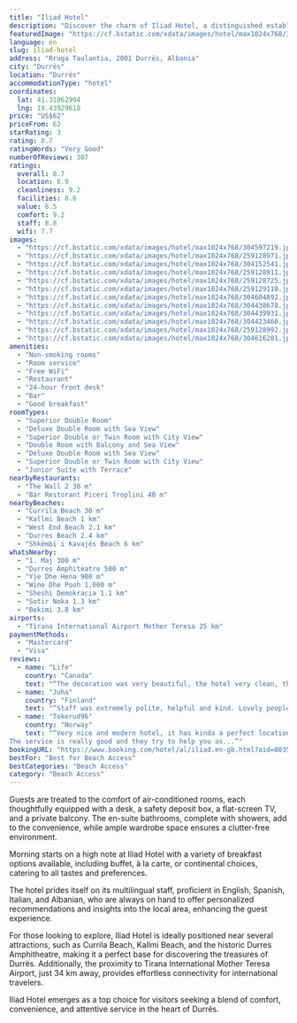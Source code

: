```yaml
---
title: "Iliad Hotel"
description: "Discover the charm of Iliad Hotel, a distinguished establishment located in the vibrant city of Durrës."
featuredImage: "https://cf.bstatic.com/xdata/images/hotel/max1024x768/304597219.jpg?k=51c0811b7c46d618174a64fad0e3ad603a7bc4ade813872160416cf69f243f1a&o=&hp=1"
language: en
slug: iliad-hotel
address: "Rruga Taulantia, 2001 Durrës, Albania"
city: "Durrës"
location: "Durrës"
accommodationType: "hotel"
coordinates:
  lat: 41.31062994
  lng: 19.43929618
price: "US$62"
priceFrom: 62
starRating: 3
rating: 8.7
ratingWords: "Very Good"
numberOfReviews: 307
ratings:
  overall: 8.7
  location: 8.9
  cleanliness: 9.2
  facilities: 8.6
  value: 8.5
  comfort: 9.2
  staff: 8.8
  wifi: 7.7
images:
  - "https://cf.bstatic.com/xdata/images/hotel/max1024x768/304597219.jpg?k=51c0811b7c46d618174a64fad0e3ad603a7bc4ade813872160416cf69f243f1a&o=&hp=1"
  - "https://cf.bstatic.com/xdata/images/hotel/max1024x768/259128971.jpg?k=7e1adf98249df33ffde2bade488007271d03d1fec5dd5a56a71d8445cf990746&o=&hp=1"
  - "https://cf.bstatic.com/xdata/images/hotel/max1024x768/304152541.jpg?k=433099d2a5ed3a382501ff88917bf61a68c0a1b8179ef6138f010ff095480d1a&o=&hp=1"
  - "https://cf.bstatic.com/xdata/images/hotel/max1024x768/259128911.jpg?k=b30b2edf415c49a73ccccf86a3f688b2f385fa98855d3a6e1fa192713a6c763d&o=&hp=1"
  - "https://cf.bstatic.com/xdata/images/hotel/max1024x768/259128725.jpg?k=3e0b053af6408bf2f96bb53b6d1d1230aa1301833e801ead1d803e2237b82b1e&o=&hp=1"
  - "https://cf.bstatic.com/xdata/images/hotel/max1024x768/259129110.jpg?k=385cd790fa61f069b14ec5dd53f907c0c515d7fe8c9cdc62a6fac86c9bc9b47c&o=&hp=1"
  - "https://cf.bstatic.com/xdata/images/hotel/max1024x768/304604892.jpg?k=892ad1c6e9ec27254f1ecf946d5d05e6897e35ccdc9532c3989775874bcfbb85&o=&hp=1"
  - "https://cf.bstatic.com/xdata/images/hotel/max1024x768/304438678.jpg?k=9ac574801220befd6df793a05da6add62e0fe9424b925159dd44541737731c55&o=&hp=1"
  - "https://cf.bstatic.com/xdata/images/hotel/max1024x768/304439931.jpg?k=036ced84acfcab80c630ce573c7c85c17c0d0c65257ce55d485180428e4b06c1&o=&hp=1"
  - "https://cf.bstatic.com/xdata/images/hotel/max1024x768/304423460.jpg?k=dcff340120e6b4cc3f90ac972a3239bfc68cdd448d498e1f824dc35ec00103e8&o=&hp=1"
  - "https://cf.bstatic.com/xdata/images/hotel/max1024x768/259128992.jpg?k=36e2e016bc11e7ba6ab91ae37e506bde70982773f252cbc2384b5395aecd582c&o=&hp=1"
  - "https://cf.bstatic.com/xdata/images/hotel/max1024x768/304616281.jpg?k=50a7ea27b9f457cca86eb3490d6b8d5d99488752ab7bbd41f7de952eca392966&o=&hp=1"
amenities:
  - "Non-smoking rooms"
  - "Room service"
  - "Free WiFi"
  - "Restaurant"
  - "24-hour front desk"
  - "Bar"
  - "Good breakfast"
roomTypes:
  - "Superior Double Room"
  - "Deluxe Double Room with Sea View"
  - "Superior Double or Twin Room with City View"
  - "Double Room with Balcony and Sea View"
  - "Deluxe Double Room with Sea View"
  - "Superior Double or Twin Room with City View"
  - "Junior Suite with Terrace"
nearbyRestaurants:
  - "The Wall 2 30 m"
  - "Bar Restorant Piceri Troplini 40 m"
nearbyBeaches:
  - "Currila Beach 30 m"
  - "Kallmi Beach 1 km"
  - "West End Beach 2.1 km"
  - "Durres Beach 2.4 km"
  - "Shkëmbi i Kavajës Beach 6 km"
whatsNearby:
  - "1. Maj 300 m"
  - "Durres Amphiteatre 500 m"
  - "Yje Dhe Hena 900 m"
  - "Wine Dhe Pooh 1,000 m"
  - "Sheshi Demokracia 1.1 km"
  - "Sotir Noka 1.3 km"
  - "Bekimi 3.8 km"
airports:
  - "Tirana International Airport Mother Teresa 25 km"
paymentMethods:
  - "Mastercard"
  - "Visa"
reviews:
  - name: "Life"
    country: "Canada"
    text: "“The decoration was very beautiful, the hotel very clean, the staff super friendly and the restaurant had great food and wine. The room had a balcony with a sea view. We had a great stay there.”"
  - name: "Juha"
    country: "Finland"
    text: "“Staff was extremely polite, helpful and kind. Lovely people! Breakfast was good and you can have fresh cup of coffee when you want. Rooms were clean, just renovated with a stunning sea view and it was also nice to watch people passing by via volga...”"
  - name: "Tokerud96"
    country: "Norway"
    text: "“Very nice and modern hotel, it has kinda a perfect location, walking distance to the centre of Durrës and really close to the ocean, with a small beach just a phew steps away from the hotel.
The service is really good and they try to help you as...”"
bookingURL: "https://www.booking.com/hotel/al/iliad.en-gb.html?aid=8035640"
bestFor: "Best for Beach Access"
bestCategories: "Beach Access"
category: "Beach Access"
---
```


Guests are treated to the comfort of air-conditioned rooms, each thoughtfully equipped with a desk, a safety deposit box, a flat-screen TV, and a private balcony. The en-suite bathrooms, complete with showers, add to the convenience, while ample wardrobe space ensures a clutter-free environment.

Morning starts on a high note at Iliad Hotel with a variety of breakfast options available, including buffet, à la carte, or continental choices, catering to all tastes and preferences.

The hotel prides itself on its multilingual staff, proficient in English, Spanish, Italian, and Albanian, who are always on hand to offer personalized recommendations and insights into the local area, enhancing the guest experience.

For those looking to explore, Iliad Hotel is ideally positioned near several attractions, such as Currila Beach, Kallmi Beach, and the historic Durres Amphitheatre, making it a perfect base for discovering the treasures of Durrës. Additionally, the proximity to Tirana International Mother Teresa Airport, just 34 km away, provides effortless connectivity for international travelers.

Iliad Hotel emerges as a top choice for visitors seeking a blend of comfort, convenience, and attentive service in the heart of Durrës.